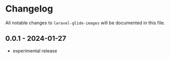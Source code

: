 # Changelog

All notable changes to `laravel-glide-images` will be documented in this file.

## 0.0.1 - 2024-01-27

- experimental release
